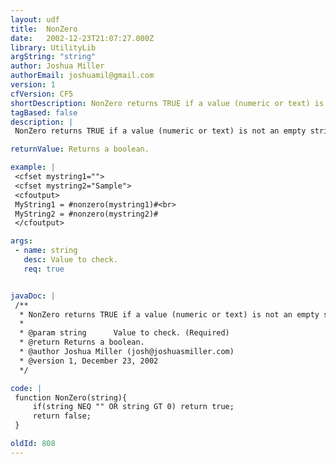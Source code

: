 ```yaml
---
layout: udf
title:  NonZero
date:   2002-12-23T21:07:27.000Z
library: UtilityLib
argString: "string"
author: Joshua Miller
authorEmail: joshuamil@gmail.com
version: 1
cfVersion: CF5
shortDescription: NonZero returns TRUE if a value (numeric or text) is not an empty string and is greater than 0.
tagBased: false
description: |
 NonZero returns TRUE if a value (numeric or text) is not an empty string and is greater than 0.

returnValue: Returns a boolean.

example: |
 <cfset mystring1="">
 <cfset mystring2="Sample">
 <cfoutput>
 MyString1 = #nonzero(mystring1)#<br>
 MyString2 = #nonzero(mystring2)#    
 </cfoutput>

args:
 - name: string
   desc: Value to check.
   req: true


javaDoc: |
 /**
  * NonZero returns TRUE if a value (numeric or text) is not an empty string and is greater than 0.
  * 
  * @param string      Value to check. (Required)
  * @return Returns a boolean. 
  * @author Joshua Miller (josh@joshuasmiller.com) 
  * @version 1, December 23, 2002 
  */

code: |
 function NonZero(string){
     if(string NEQ "" OR string GT 0) return true;
     return false;
 }

oldId: 808
---
```


